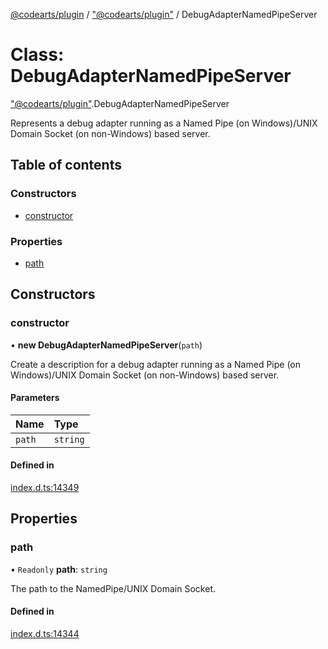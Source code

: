 [@codearts/plugin](../README.md) / ["@codearts/plugin"](../modules/_codearts_plugin_.md) / DebugAdapterNamedPipeServer

# Class: DebugAdapterNamedPipeServer

["@codearts/plugin"](../modules/_codearts_plugin_.md).DebugAdapterNamedPipeServer

Represents a debug adapter running as a Named Pipe (on Windows)/UNIX Domain Socket (on non-Windows) based server.

## Table of contents

### Constructors

- [constructor](codearts_plugin_.DebugAdapterNamedPipeServer.md#constructor)

### Properties

- [path](codearts_plugin_.DebugAdapterNamedPipeServer.md#path)

## Constructors

### constructor

• **new DebugAdapterNamedPipeServer**(`path`)

Create a description for a debug adapter running as a Named Pipe (on Windows)/UNIX Domain Socket (on non-Windows) based server.

#### Parameters

| Name | Type |
| :------ | :------ |
| `path` | `string` |

#### Defined in

[index.d.ts:14349](https://github.com/huaweicloud/cloudide-plugin-api/blob/a055dd0/index.d.ts#L14349)

## Properties

### path

• `Readonly` **path**: `string`

The path to the NamedPipe/UNIX Domain Socket.

#### Defined in

[index.d.ts:14344](https://github.com/huaweicloud/cloudide-plugin-api/blob/a055dd0/index.d.ts#L14344)
